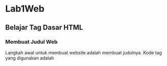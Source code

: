 # Lab1Web
## Belajar Tag Dasar HTML

### Membuat Judul Web
Langkah awal untuk membuat website adalah membuat judulnya. Kode tag yang digunakan adalah <title>
berikut tampilannya
![Gambar 1](screenshot/ss2.png)